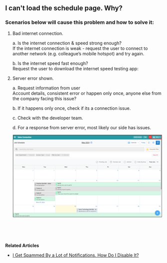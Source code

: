 ## I can't load the schedule page. Why?

### Scenarios below will cause this problem and how to solve it:

  1. Bad internet connection.<br>

     a. Is the internet connection & speed strong enough?<br>
        If the internet connection is weak - request the user to connect to another network (e.g. colleague’s mobile hotspot) and try again.<br>

     b. Is the internet speed fast enough?<br>
        Request the user to download the internet speed testing app:<br>
  
  2. Server error shown.<br>
  
     a. Request information from user<br>
        Account details, consistent error or happen only once, anyone else from the company facing this issue?<br>

     b. If it happens only once, check if its a connection issue.<br>

     c. Check with the developer team.<br>
     
     d. For a response from server error, most likely our side has issues.<br>

        <p align="center">
          <img src="img/Dashboard_Profile.png" alt="Dashboard Profile">
        </p>

     

<br><br><br>

**Related Articles**<br>
- [I Get Spammed By a Lot of Notifications. How Do I Disable It?](Disable_Notification.md)
